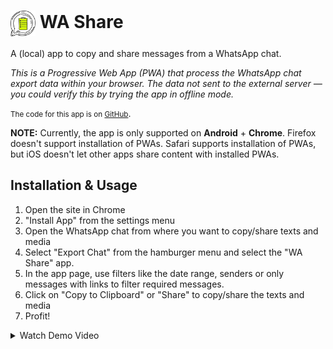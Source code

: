 # <img src="/logo.png" width="40px" style="vertical-align: middle;"/>  WA Share

A (local) app to copy and share messages from a WhatsApp chat.

<div id="instructions">

*This is a Progressive Web App (PWA) that process the WhatsApp chat export data
within your browser. The data not sent to the external server — you could
verify this by trying the app in offline mode.*

<small>The code for this app is on <a href="https://github.com/punchagan/wa-share">GitHub</a></small>.

**NOTE:** Currently, the app is only supported on **Android** +
**Chrome**. Firefox doesn't support installation of PWAs. Safari supports
installation of PWAs, but iOS doesn't let other apps share content with
installed PWAs.

## Installation & Usage

1. Open the site in Chrome
1. "Install App" from the settings menu
1. Open the WhatsApp chat from where you want to copy/share texts and media
1. Select "Export Chat" from the hamburger menu and select the "WA Share" app.
1. In the app page, use filters like the date range, senders or only messages
   with links to filter required messages.
1. Click on "Copy to Clipboard" or "Share" to copy/share the texts and media
1. Profit!

<details>
    <summary>Watch Demo Video</summary>
    <iframe width="300" height="800" src="https://www.youtube-nocookie.com/embed/tAKMq4soaJE" title="YouTube video player" frameborder="0" allow="accelerometer; autoplay; clipboard-write; encrypted-media; gyroscope; picture-in-picture; web-share" allowfullscreen></iframe>
</details>

</div>
